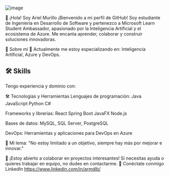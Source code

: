 ![image](https://github.com/user-attachments/assets/36aebef7-d2da-49fa-b2d4-3e1e996f9047)

👋 ¡Hola! Soy Ariel Murillo
¡Bienvenido a mi perfil de GitHub! Soy estudiante de Ingeniería en Desarrollo de Software y pertenezco a Microsoft Learn Student Ambassador, apasionado por la Inteligencia Artificial y el ecosistema de Azure. Me encanta aprender, colaborar y construir soluciones innovadoras.

🚀 Sobre mí
🌱 Actualmente me estoy especializando en: Inteligencia Artificial, Azure y DevOps.

## 🛠 Skills

Tengo experiencia y dominio con:

🛠️ Tecnologías y Herramientas
Lenguajes de programación:
Java JavaScript Python C#

Frameworks y librerías:
React Spring Boot JavaFX Node.js

Bases de datos: 
MySQL, SQL Server, PostgreSQL

DevOps: Herramientas y aplicaciones para DevOps en Azure

🎯 Mi lema: "No estoy limitado a un objetivo, siempre hay más por mejorar e innovar."

🤝 ¡Estoy abierto a colaborar en proyectos interesantes! Si necesitas ayuda o quieres trabajar en equipo, no dudes en contactarme.
🌟 Conéctate conmigo
LinkedIn
https://www.linkedin.com/in/armdlb/
